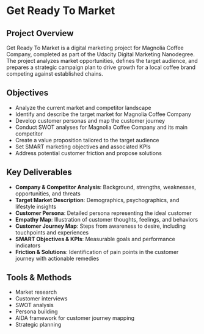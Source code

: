 # Get Ready To Market

## Project Overview
Get Ready To Market is a digital marketing project for Magnolia Coffee Company, completed as part of the Udacity Digital Marketing Nanodegree. The project analyzes market opportunities, defines the target audience, and prepares a strategic campaign plan to drive growth for a local coffee brand competing against established chains.

## Objectives
- Analyze the current market and competitor landscape
- Identify and describe the target market for Magnolia Coffee Company
- Develop customer personas and map the customer journey
- Conduct SWOT analyses for Magnolia Coffee Company and its main competitor
- Create a value proposition tailored to the target audience
- Set SMART marketing objectives and associated KPIs
- Address potential customer friction and propose solutions

## Key Deliverables
- **Company & Competitor Analysis**: Background, strengths, weaknesses, opportunities, and threats
- **Target Market Description**: Demographics, psychographics, and lifestyle insights
- **Customer Persona**: Detailed persona representing the ideal customer
- **Empathy Map**: Illustration of customer thoughts, feelings, and behaviors
- **Customer Journey Map**: Steps from awareness to desire, including touchpoints and experiences
- **SMART Objectives & KPIs**: Measurable goals and performance indicators
- **Friction & Solutions**: Identification of pain points in the customer journey with actionable remedies

## Tools & Methods
- Market research
- Customer interviews
- SWOT analysis
- Persona building
- AIDA framework for customer journey mapping
- Strategic planning

